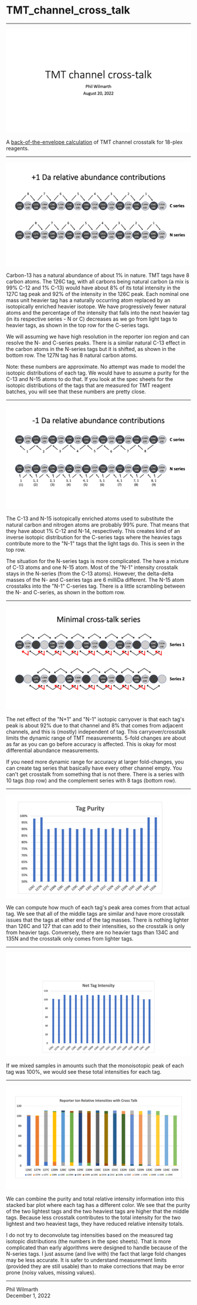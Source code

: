 # TMT_channel_cross_talk


---

![slide 1](images/Slide1.png)

A [back-of-the-envelope calculation](https://en.wikipedia.org/wiki/Back-of-the-envelope_calculation) of TMT channel crosstalk for 18-plex reagents.

---

![slide 2](images/Slide2.png)

Carbon-13 has a natural abundance of about 1% in nature. TMT tags have 8 carbon atoms. The 126C tag, with all carbons being natural carbon (a mix is 99% C-12 and 1% C-13) would have about 8% of its total intensity in the 127C tag peak and 92% of the intensity in the 126C peak. Each nominal one mass unit heavier tag has a naturally occurring atom replaced by an isotopically enriched heavier isotope. We have progressively fewer natural atoms and the percentage of the intensity that falls into the next heavier tag (in its respective series - N or C) decreases as we go from light tags to heavier tags, as shown in the top row for the C-series tags.

We will assuming we have high resolution in the reporter ion region and can resolve the N- and C-series peaks. There is a similar natural C-13 effect in the carbon atoms in the N-series tags but it is shifted, as shown in the bottom row. The 127N tag has 8 natural carbon atoms.

Note: these numbers are approximate. No attempt was made to model the isotopic distributions of each tag. We would have to assume a purity for the C-13 and N-15 atoms to do that. If you look at the spec sheets for the isotopic distributions of the tags that are measured for TMT reagent batches, you will see that these numbers are pretty close.  

---

![slide 3](images/Slide3.png)

The C-13 and N-15 isotopically enriched atoms used to substitute the natural carbon and nitrogen atoms are probably 99% pure. That means that they have about 1% C-12 and N-14, respectively. This creates kind of an inverse isotopic distribution for the C-series tags where the heavies tags contribute more to the "N-1" tags that the light tags do. This is seen in the top row.

The situation for the N-series tags is more complicated. The have a mixture of C-13 atoms and one N-15 atom. Most of the "N-1" intensity crosstalk stays in the N-series (from the C-13 atoms). However, the delta-delta masses of the N- and C-series tags are 6 milliDa different. The N-15 atom crosstalks into the "N-1" C-series tag. There is a little scrambling between the N- and C-series, as shown in the bottom row.

---

![slide 4](images/Slide4.png)

The net effect of the "N+1" and "N-1" isotopic carryover is that each tag's peak is about 92% due to that channel and 8% that comes from adjacent channels, and this is (mostly) independent of tag. This carryover/crosstalk limits the dynamic range of TMT measurements. 5-fold changes are about as far as you can go before accuracy is affected. This is okay for most differential abundance measurements.

If you need more dynamic range for accuracy at larger fold-changes, you can create tag series that basically have every other channel empty. You can't get crosstalk from something that is not there. There is a series with 10 tags (top row) and the complement series with 8 tags (bottom row).

---

![slide 5](images/Slide5.png)

We can compute how much of each tag's peak area comes from that actual tag. We see that all of the middle tags are similar and have more crosstalk issues that the tags at either end of the tag masses. There is nothing lighter than 126C and 127 that can add to their intensities, so the crosstalk is only from heavier tags. Conversely, there are no heavier tags than 134C and 135N and the crosstalk only comes from lighter tags.

---

![slide 6](images/Slide6.png)

If we mixed samples in amounts such that the monoisotopic peak of each tag was 100%, we would see these total intensities for each tag.

---

![slide 7](images/Slide7.png)

We can combine the purity and total relative intensity information into this stacked bar plot where each tag has a different color. We see that the purity of the two lightest tags and the two heaviest tags are higher that the middle tags. Because less crosstalk contributes to the total intensity for the two lightest and two heaviest tags, they have reduced relative intensity totals.

I do not try to deconvolute tag intensities based on the measured tag isotopic distributions (the numbers in the spec sheets). That is more complicated than early algorithms were designed to handle because of the N-series tags. I just assume (and live with) the fact that large fold changes may be less accurate. It is safer to understand measurement limits (provided they are still usable) than to make corrections that may be error prone (noisy values, missing values). 

---

Phil Wilmarth <br> December 1, 2022
